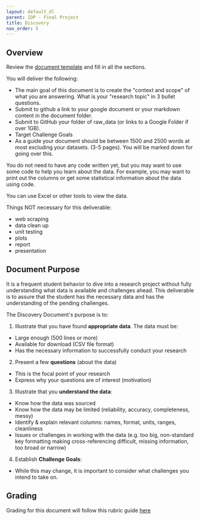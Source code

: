 ```yaml
---
layout: default_dl
parent: IDP - Final Project
title: Discovery
nav_order: 5
---
```


## Overview

Review the [document template](discovery_template) and fill in all the sections.

You will deliver the following:

* The main goal of this document is to create the "context and scope" of what you are answering. What is your "research topic" in 3 bullet questions.
* Submit to github a link to your google document or your markdown content in the document folder.
* Submit to GitHub your folder of raw_data (or links to a Google Folder if over 1GB).  
* Target Challenge Goals
* As a guide your document should be between 1500 and 2500 words at most excluding your datasets. (3-5 pages). You will be marked down for going over this.

You do not need to have any code written yet, but you may want to use some code to help you learn about the data. For example, you may want to print out the columns or get some statistical information about the data using code.  

You can use Excel or other tools to view the data.  

Things NOT necessary for this deliverable:  

* web scraping  
* data clean up  
* unit testing  
* plots  
* report  
* presentation  

## Document Purpose 

It is a frequent student behavior to dive into a research project without fully understanding what data is available and challenges ahead. This deliverable is to assure that the student has the necessary data and has the understanding of the pending challenges.  

The Discovery Document's purpose is to:  

1. Illustrate that you have found **appropriate data**. The data must be:
 * Large enough (500 lines or more)  
 * Available for download (CSV file format)   
 * Has the necessary information to successfully conduct your research  
2. Present a few **questions** (about the data)  
 * This is the focal point of your research  
 * Express why your questions are of interest (motivation)  
3. Illustrate that you **understand the data**:  
 * Know how the data was sourced
 * Know how the data may be limited (reliability, accuracy, completeness, messy)  
 * Identify & explain relevant columns: names, format, units, ranges, cleanliness  
 * Issues or challenges in working with the data (e.g. too big, non-standard key formatting making cross-referencing difficult, missing information, too broad or narrow)  
4. Establish **Challenge Goals**:  
 * While this may change, it is important to consider what challenges you intend to take on. 

## Grading

Grading for this document will follow this rubric guide [here](/idp/final-project/handouts/rubric)
